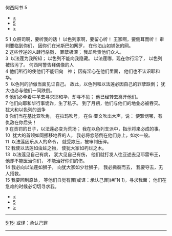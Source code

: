 ﻿





 何西阿书 5




* [<](bible/HOS04.md)
* [5](bible/HOS.md)
* [>](bible/HOS06.md)



 
5 
1 众祭司啊，要听我的话！ 以色列家啊，要留心听！ 王家啊，要侧耳而听！ 审判要临到你们， 因你们在米斯巴如网罗， 在他泊山如铺张的网。  
2 这些悖逆的人肆行杀戮， 罪孽极深； 我却斥责他们众人。  
3  以法莲为我所知； 以色列不能向我隐藏。 以法莲哪，现在你行淫了， 以色列被玷污了。 何西阿警告拜偶像的人  
4 他们所行的使他们不能归向　神； 因有淫心在他们里面， 他们也不认识耶和华。  
5  以色列的骄傲当面见证自己。 故此，以色列和以法莲必因自己的罪孽跌倒； 犹大也必与他们一同跌倒。  
6 他们必牵着牛羊去寻求耶和华，却寻不见； 他已经转去离开他们。  
7 他们向耶和华行事诡诈，生了私子。 到了月朔，他们与他们的地业必被吞灭。 犹大和以色列的战争  
8 你们当在基比亚吹角， 在拉玛吹号， 在伯·亚文吹出大声，说： 便雅悯哪，有仇敌在你后头！  
9 在责罚的日子，以法莲必变为荒场； 我在以色列支派中，指示将来必成的事。  
10  犹大的首领如同挪移地界的人， 我必将忿怒倒在他们身上，如水一般。  
11  以法莲因乐从人的命令， 就受欺压，被审判压碎。  
12 我使以法莲如虫蛀之物， 使犹大家如朽烂之木。     
13  以法莲见自己有病， 犹大见自己有伤， 他们就打发人往亚述去见耶雷布王， 他却不能医治你们， 不能治好你们的伤。  
14 我必向以法莲如狮子， 向犹大家如少壮狮子。 我必撕裂而去， 我要夺去，无人搭救。     
15 我要回到原处， 等他们自觉有罪[或译：承认己罪](#FN
1)，寻求我面； 他们在急难的时候必切切寻求我。 
* [<](bible/HOS04.md)
* [5](bible/HOS.md)
* [>](bible/HOS06.md)





---


[5:15:](#V15)
或译：承认己罪




---









